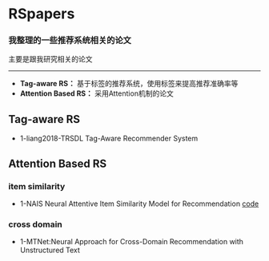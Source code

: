 # RSpapers
### 我整理的一些推荐系统相关的论文

主要是跟我研究相关的论文

---

* **Tag-aware RS：** 基于标签的推荐系统，使用标签来提高推荐准确率等
* **Attention Based RS：** 采用Attention机制的论文


## Tag-aware RS
* 1-liang2018-TRSDL Tag-Aware Recommender System
## Attention Based RS
### item similarity 
* 1-NAIS Neural Attentive Item Similarity Model for Recommendation [code](https://github.com/AaronHeee/Neural-Attentive-Item-Similarity-Model)

### cross domain
*  1-MTNet:Neural Approach for Cross-Domain Recommendation with Unstructured Text
